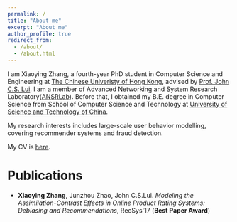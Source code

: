```yaml
---
permalink: /
title: "About me"
excerpt: "About me"
author_profile: true
redirect_from: 
  - /about/
  - /about.html
---
```

I am Xiaoying Zhang, a fourth-year PhD student in Computer Science and Engineering at [The Chinese Univeristy of Hong Kong](http://www.cuhk.edu.hk/english/index.html), advised by [Prof. John C.S. Lui](http://www.cse.cuhk.edu.hk/~cslui/). I am a member of Advanced Networking and System Research Laboratory([ANSRLab](http://ansrlab.cse.cuhk.edu.hk/)). Before that, I obtained my B.E. degree in Computer Science from School of Computer Science and Technology at [University of Science and Technology of China](https://www.ustc.edu.cn/).


My research interests includes large-scale user behavior modelling, covering recommender systems and fraud detection.

My CV is [here](https://xiaoyinggit.github.io/files/resume.pdf).

# Publications
 + **Xiaoying Zhang**, Junzhou Zhao, John C.S.Lui. *Modeling the Assimilation-Contrast Effects in Online Product
Rating Systems: Debiasing and Recommendations*, RecSys'17 (**Best Paper Award**)
